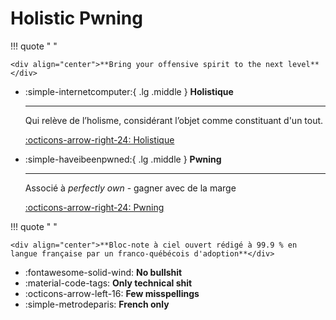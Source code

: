 # Holistic Pwning

!!! quote " "

    <div align="center">**Bring your offensive spirit to the next level**</div>

<div class="grid cards" markdown>

-   :simple-internetcomputer:{ .lg .middle } __Holistique__

    ---

    Qui relève de l’holisme, considérant l’objet comme constituant d'un tout.

    [:octicons-arrow-right-24: Holistique](https://fr.wiktionary.org/wiki/holistique)

-   :simple-haveibeenpwned:{ .lg .middle } __Pwning__

    ---

    Associé à *perfectly own* - gagner avec de la marge

    [:octicons-arrow-right-24: Pwning](https://fr.wiktionary.org/wiki/pwn#en)

</div>

!!! quote " "

    <div align="center">**Bloc-note à ciel ouvert rédigé à 99.9 % en langue française par un franco-québécois d'adoption**</div>

<div class="grid cards" markdown>

- :fontawesome-solid-wind: __No bullshit__
- :material-code-tags: __Only technical shit__
- :octicons-arrow-left-16: __Few misspellings__
- :simple-metrodeparis: __French only__

</div>